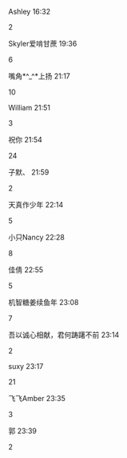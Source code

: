 Ashley  16:32

2


Skyler爱啃甘蔗  19:36


6


嘴角*^_^*上扬  21:17


10


William  21:51

3


祝你  21:54


24


子默、  21:59


2


天真作少年  22:14


5


小只Nancy  22:28


8


佳倩  22:55


5


机智糖姜续鱼年  23:08


7


吾以诚心相献，君何踌躇不前  23:14

2


suxy  23:17


21


飞飞Amber  23:35


3


郭  23:39


2